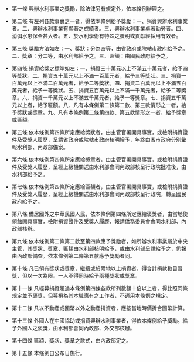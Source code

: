 * 第一條 興辦水利事業之獎勵，除法律另有規定外，依本條例辦理之。

* 第二條 有左列各款事實之一者，得依本條例給予獎勵：一、捐資興辦水利事業者。二、興辦水利事業有顯著之成績者。三、興辦水利事業卓著勤勞者。四、消弭水患保全甚大者。五、於水利學術有特殊之發明或貢獻經採用有效者。

* 第三條 獎勵方法如左：一、獎狀：分為四等，由省政府或院轄市政府給予之。二、獎章：分二等，由水利部給予之。三、匾額：由國民政府給予之。

* 第四條 捐資給獎之標準如左：一、捐資三十萬元以上不滿五十萬元者，給予四等獎狀。二、捐資五十萬元以上不滿一百萬元者，給予三等獎狀。三、捐資一百萬元以上不滿二百萬元者，給予二等獎狀。四、捐資二百萬元以上不滿五百萬元者，給予一等獎狀。五、捐資五百萬元以上不滿一千萬元者，給予二等獎章。六、捐資一千萬元以上不滿五千萬元者，給予一等獎章。七、捐資五千萬元以上者，給予匾額。八、凡有本條例第二條第二款、第三款情形之一者，給予獎狀或獎章。九、凡有本條例第二條第四款、第五款情形之一者，給予獎章或匾額。

* 第五條 依本條例第四條所定應給獎狀者，由主管官署開具事實，或檢附捐資證件及受獎人履歷，呈請省政府或院轄市政府核明給予，年終由省市政府分別彙報水利部、內政部備案。

* 第六條 依本條例第四條所定應給獎章者，由主管官署開具事實，或檢附捐資證件及受獎人履歷，呈經上級機關送由水利部會同內政部核呈行政院批准後，由水利部給予之。

* 第七條 依本條例第四條所定應給匾額者，由主管官署開具事實，或檢附捐資證件及受獎人履歷，呈經上級機關送由水利部會同內政部核呈行政院，轉呈國民政府給予之。

* 第八條 僑居國外之中華民國人民，依本條例第四條所定應給褒獎者，由當地使領館開具事實，檢附捐資證件及受獎人履歷，報請僑務委員會會同水利部、內政部核辦。

* 第九條 依本條例第二條第二款至第四款應予獎勵者，如所辦水利事業屬於中央主管，其獎狀、獎章、匾額由水利部核明給予，或由水利部呈請給予之，仍報由內政部備查。依本條例第二條第五款應予獎勵者同。

* 第十條 凡已領有獎狀或獎章，繼續或於兩地以上捐資者，得合計捐款數目晉獎，但以一次為限。一人不得同時給予兩種獎狀或獎章。

* 第十一條 凡經募捐資超過本條例第四條各款所列數額十倍以上者，得比照同條規定並予褒獎，但募捐為其本職應有之工作者，不適用本條例之規定。

* 第十二條 凡以不動產或國幣以外之動產捐資者，應按當地時價折合國幣計算。

* 第十三條 外國人在中國協助或捐資興辦水利事業者，得依本條例給予獎勵。給予外國人之褒獎，由水利部會同內政部、外交部核辦。

* 第十四條 匾額、獎狀、獎章之款式，由內政部定之。

* 第十五條 本條例自公布日施行。

